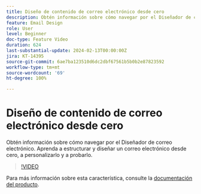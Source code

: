 ```yaml
---
title: Diseño de contenido de correo electrónico desde cero
description: Obtén información sobre cómo navegar por el Diseñador de correo electrónico. Aprenda a estructurar y diseñar un correo electrónico desde cero, a personalizarlo y a probarlo.
feature: Email Design
role: User
level: Beginner
doc-type: Feature Video
duration: 624
last-substantial-update: 2024-02-13T00:00:00Z
jira: KT-14395
source-git-commit: 6ae7ba123510d6dc2dbf67561b5b0b2e87823592
workflow-type: tm+mt
source-wordcount: '69'
ht-degree: 100%

---
```



# Diseño de contenido de correo electrónico desde cero

Obtén información sobre cómo navegar por el Diseñador de correo electrónico. Aprenda a estructurar y diseñar un correo electrónico desde cero, a personalizarlo y a probarlo.

>[!VIDEO](https://video.tv.adobe.com/v/3425867/?learn=on)

Para más información sobre esta característica, consulte la [documentación del producto](https://experienceleague.adobe.com/docs/campaign-web/v8/msg/email/create-email.html?lang=es).


